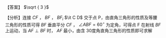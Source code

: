 【答案】 $\sqrt { 3 }$

【分析】连接 $C F$ ， $B F$ ， $B F _ { i }$ $\it C D$ 交于点 P，由直角三角形的性质及等腰三角形的性质可得 $B F$ 垂直平分 $C F$ ， $\angle A B F = 6 0 ^ { \circ }$ 为定角，可得点 F 在射线 $B F$ 上运动，当 $A F \perp B F$ 时， $A F$ 最小，由含 30度角直角三角形的性质即可求解
